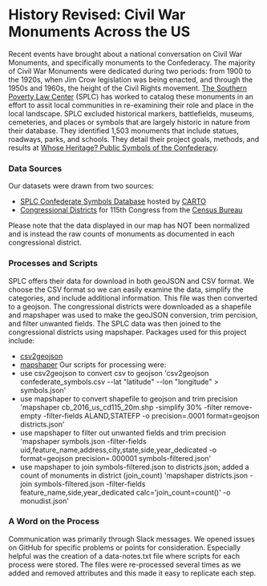 # History Revised: Civil War Monuments Across the US
Recent events have brought about a national conversation on Civil War Monuments, and specifically monuments to the Confederacy. The majority of Civil War Monuments were dedicated during two periods: from 1900 to the 1920s, when Jim Crow legislation was being enacted, and through the 1950s and 1960s, the height of the Civil Rights movement. 
[The Southern Poverty Law Center](https://www.splcenter.org/) (SPLC) has worked to catalog these monuments in an effort to assit local communities in re-examining their role and place in the local landscape. SPLC excluded historical markers, battlefields, museums, cemeteries, and places or symbols that are largely historic in nature from their database. They identified 1,503 monuments that include statues, roadways, parks, and schools. They detail their project goals, methods, and results at [Whose Heritage? Public Symbols of the Confederacy](https://www.splcenter.org/20160421/whose-heritage-public-symbols-confederacy). 

### Data Sources
Our datasets were drawn from two sources:
* [SPLC Confederate Symbols Database](https://splcenter.carto.com/tables/confederate_symbols/public) hosted by [CARTO](https://carto.com/)
* [Congressional Districts](https://www.census.gov/geo/maps-data/data/cbf/cbf_cds.html) for 115th Congress from the [Census Bureau](https://www.census.gov/en.html)

Please note that the data displayed in our map has NOT been normalized and is instead the raw counts of monuments as documented in each congressional district.

### Processes and Scripts
SPLC offers their data for download in both geoJSON and CSV format. We choose the CSV format so we can easily examine the data, simplify the categories, and include additional information. This file was then converted to a geojson. The congressional districts were downloaded as a shapefile and mapshaper was used to make the geoJSON conversion, trim percision, and filter unwanted fields. The SPLC data was then joined to the congressional districts using mapshaper. Packages used for this project include:
* [csv2geojson](https://github.com/mapbox/csv2geojson)
* [mapshaper](https://github.com/mbloch/mapshaper)
Our scripts for processing were:
* use csv2geojson to convert csv to geojson
  'csv2geojson confederate_symbols.csv --lat "latitude" --lon "longitude" > symbols.json'
* use mapshaper to convert shapefile to geojson and trim precision
  'mapshaper cb_2016_us_cd115_20m.shp -simplify 30% -filter remove-empty -filter-fields ALAND,STATEFP -o precision=.0001 format=geojson districts.json'
*  use mapshaper to filter out unwanted fields and trim precision
  'mapshaper symbols.json -filter-fields uid,feature_name,address,city,state,side,year_dedicated -o format=geojson precision=.000001 symbols-filtered.json'
*  use mapshaper to join symbols-filtered.json to districts.json; added a count of monuments in district (join_count)
  'mapshaper districts.json -join symbols-filtered.json -filter-fields feature_name,side,year_dedicated calc='join_count=count()' -o monudist.json'

### A Word on the Process
Communication was primarily through Slack messages. We opened issues on GitHub for specific problems or points for consideration. Especially helpful was the creation of a data-notes.txt file where scripts for each process were stored. The files were re-processed several times as we added and removed attributes and this made it easy to replicate each step.
